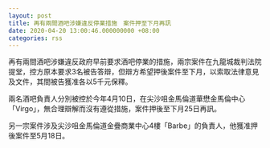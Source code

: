 ```yaml
---
layout: post
title: 再有兩間酒吧涉嫌違反停業措施　案件押至下月再訊
date: 2020-04-20 13:00:46.000000000 +08:00
categories: rss
---
```


再有兩間酒吧涉嫌違反政府早前要求酒吧停業的措施，兩宗案件在九龍城裁判法院提堂，控方原本要求3名被告答辯，但辯方希望押後案件至下月，以索取法律意見及文件，其間被告獲准各以5千元保釋。

兩名酒吧負責人分別被控於今年4月10日，在尖沙咀金馬倫道華懋金馬倫中心「Virgo」，無合理辯解而沒有遵從措施，案件押後至下月25日再訊。

另一宗案件涉及尖沙咀金馬倫道金疊商業中心4樓「Barbe」的負責人，他獲准押後案件至5月18日。
